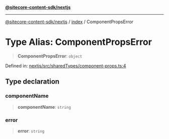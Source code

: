 [**@sitecore-content-sdk/nextjs**](../../README.md)

***

[@sitecore-content-sdk/nextjs](../../README.md) / [index](../README.md) / ComponentPropsError

# Type Alias: ComponentPropsError

> **ComponentPropsError**: `object`

Defined in: [nextjs/src/sharedTypes/component-props.ts:4](https://github.com/Sitecore/xmc-jss-dev/blob/7d08f3848ecc646e56af22ef11f8adc934af98c7/packages/nextjs/src/sharedTypes/component-props.ts#L4)

## Type declaration

### componentName

> **componentName**: `string`

### error

> **error**: `string`
